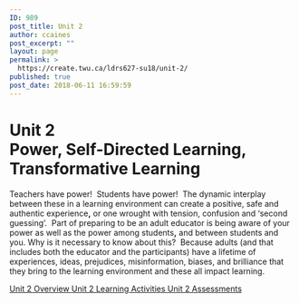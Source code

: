 ```yaml
---
ID: 989
post_title: Unit 2
author: ccaines
post_excerpt: ""
layout: page
permalink: >
  https://create.twu.ca/ldrs627-su18/unit-2/
published: true
post_date: 2018-06-11 16:59:59
---
```

<!--themify_builder_static-->

<h1>Unit 2<br />Power, Self-Directed Learning, Transformative Learning</h1>

Teachers have power!  Students have power!  The dynamic interplay between these in a learning environment can create a positive, safe and authentic experience<strong>,</strong> or one wrought with tension, confusion and ‘second guessing’.  Part of preparing to be an adult educator is being aware of your power as well as the power among students<strong>,</strong> and between students and you. Why is it necessary to know about this?  Because adults (and that includes both the educator and the participants) have a lifetime of experiences, ideas, prejudices, misinformation, biases, and brilliance that they bring to the learning environment and these all impact learning.

<a href="https://create.twu.ca/ldrs627-su18/unit-2-overview/"> Unit 2 Overview </a> <a href="https://create.twu.ca/ldrs627-su18/unit-2-learning-activities/"> Unit 2 Learning Activities </a> <a href="https://create.twu.ca/ldrs627-su18/unit-2-topic-2/"> Unit 2 Assessments </a><!--/themify_builder_static-->
